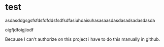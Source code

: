 # test
asdasddgsgsfsfdsfdfddsfsdfsdfasiuhdaisuhasasaasdasdasadsadasdasda

oigfjdfoigjiodf

Because I can't authorize on this project i have to do this manually in github.

